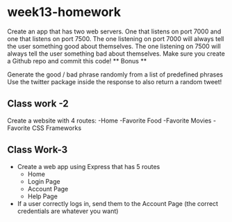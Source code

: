 # week13-homework
Create an app that has two web servers.
One that listens on port 7000 and one that listens on port 7500.
The one listening on port 7000 will always tell the user something good about themselves.
The one listening on 7500 will always tell the user something bad about themselves.
Make sure you create a Github repo and commit this code!
** Bonus **

Generate the good / bad phrase randomly from a list of predefined phrases
Use the twitter package inside the response to also return a random tweet!
## Class work -2 
Create a website with 4 routes:
-Home
-Favorite Food
-Favorite Movies
-Favorite CSS Frameworks
## Class Work-3
* Create a web app using Express that has 5 routes
  * Home
  * Login Page
  * Account Page
  * Help Page
* If a user correctly logs in, send them to the Account Page (the correct credentials are whatever you want)